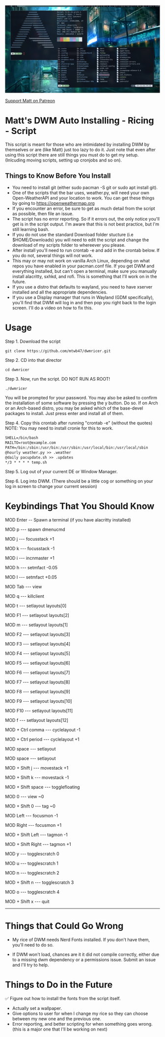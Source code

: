![](image.png)

[Support Matt on Patreon](https://patreon.com/thelinuxcast)

# Matt's DWM Auto Installing - Ricing - Script

This script is meant for those who are intimidated by installing DWM by themselves or are (like Matt) just too lazy to do it. Just note that even after using this script there are still things you must do to get my setup. (Inlcuding moving scripts, setting up cronjobs and so on).

## Things to Know Before You Install
* You need to install git (either sudo pacman -S git or sudo apt install git).
* One of the scripts that the bar uses, weather.py, will need your own Open-WeatherAPI and your location to work. You can get these things by going to https://openweathermap.org
* If you encounter an error, be sure to get as much detail from the script as possible, then file an issue.
* The script has no error reporting. So if it errors out, the only notice you'll get is in the script output. I'm aware that this is not best practice, but I'm still learning bash.
* If you do not use the standard Download folder stucture (i.e $HOME/Downloads) you will need to edit the script and change the download of my scripts folder to whereever you please. 
* After install you'll need to run crontab -e and add in the crontab below. If you do not, several things will not work.
* This may or may not work on vanilla Arch Linux, depending on what repos you have enabled in your pacman.conf file. If you get DWM and everything installed, but can't open a terminal, make sure you manually install alacritty, sxhkd, and rofi. This is something that I'll work on in the future. 
* If you use a distro that defaults to wayland, you need to have xserver installed and all the appropriate dependencies.
* If you use a Display manager that runs in Wayland (GDM specifically), you'll find that DWM will log in and then pop you right back to the login screen. I'll do a video on how to fix this. 

# Usage

Step 1. Download the script

	git clone https://github.com/mtwb47/dwmricer.git

Step 2. CD into that director

	cd dwmricer

Step 3.  Now, run the script. DO NOT RUN AS ROOT!

	./dwmricer

You will be prompted for your password. You may also be asked to confirm the installation of some software by pressing the y button. Do so. If on Arch or an Arch-based distro, you may be asked which of the base-devel packages to install. Just press enter and install all of them. 

Step 4. Copy this crontab after running "crontab -e" (without the quotes) NOTE: You may need to install cronie for this to work.

	SHELL=/bin/bash
	MAILTO=root@example.com
	PATH=/bin:/sbin:/usr/bin:/usr/sbin:/usr/local/bin:/usr/local/sbin
	@hourly weather.py >> .weather
	@daily pacupdate.sh >> .updates
	*/3 * * * * temp.sh

Step 5. Log out of your current DE or Window Manager.

Step 6. Log into DWM. (There should be a little cog or something on your log in screen to change your current session)


# Keybindings That You Should Know
MOD Enter -- Spawn a terminal (if you have alacritty installed)

MOD p --- spawn dmenucmd

MOD j --- focusstack +1

MOD k --- focusstack -1

MOD i --- incnmaster +1

MOD h --- setmfact -0.05

MOD l --- setmfact +0.05

MOD Tab --- view

MOD q --- killclient

MOD t --- setlayout layouts[0]

MOD F1 --- setlayout layouts[2]

MOD m --- setlayout layouts[1]

MOD F2 --- setlayout layouts[3]

MOD F3 --- setlayout layouts[4]

MOD F4 --- setlayout layouts[5]

MOD F5 --- setlayout layouts[6]

MOD F6 --- setlayout layouts[7]

MOD F7 --- setlayout layouts[8]

MOD F8 --- setlayout layouts[9]

MOD F9 --- setlayout layouts[10]

MOD F10 --- setlayout layouts[11]

MOD f --- setlayout layouts[12]

MOD + Ctrl comma --- cyclelayout -1

MOD + Ctrl period --- cyclelayout +1

MOD space --- setlayout

MOD space --- setlayout

MOD + Shift j --- movestack +1

MOD + Shift k --- movestack -1

MOD + Shift space --- togglefloating

MOD 0 --- view ~0

MOD + Shift 0 --- tag ~0

MOD Left --- focusmon -1

MOD Right --- focusmon +1

MOD + Shift Left --- tagmon -1

MOD + Shift Right --- tagmon +1

MOD y --- togglescratch 0

MOD u --- togglescratch 1

MOD n --- togglescratch 2

MOD + Shift n --- togglescratch 3

MOD o --- togglescratch 4

MOD + Shift x --- quit

---------------------

# Things that Could Go Wrong

* My rice of DWM needs Nerd Fonts installed. If you don't have them, you'll need to do so.

* If DWM won't load, chances are it it did not compile correctly, either due to a missing dwm dependency or a permissions issue. Submit an issue and I'll try to help.

# Things to Do in the Future
✅ Figure out how to install the fonts from the script itself.
* Actually set a wallpaper.
* Give options to user for when I change my rice so they can choose between my new one and the previous one. 
* Error reporting, and better scripting for when something goes wrong.  (this is a major one that I'll be working on next)

